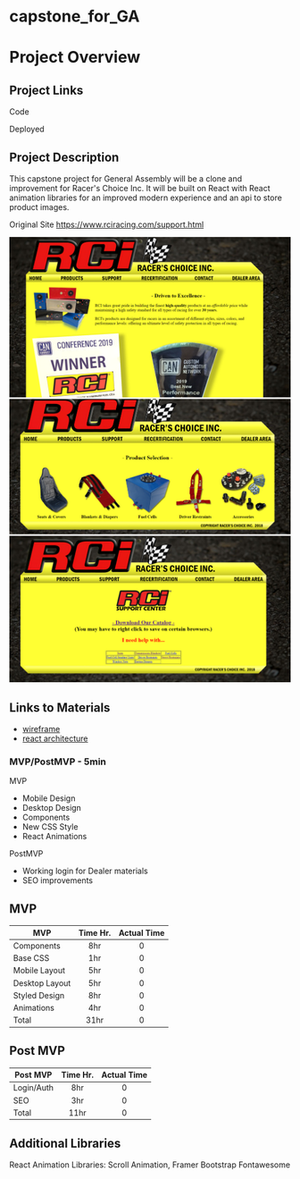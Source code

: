 # capstone_for_GA

# Project Overview

## Project Links

Code


Deployed


## Project Description

This capstone project for General Assembly will be a clone and improvement for Racer's Choice Inc. It will be built on React with React animation libraries for an improved modern experience and an api to store product images. 

Original Site
https://www.rciracing.com/support.html

![RCI](/planning/rcihome.png)
![RCI](/planning/rciproducts.png)
![RCI](/planning/rcisupport.png)

## Links to Materials

- [wireframe](https://www.figma.com/file/vWwv7vX93bPmya0DQYqqRB/RCi?node-id=0%3A1)
- [react architecture](https://docs.google.com/drawings/d/1gmVtzUwRvhy1B4mNY7ojEmJ5LguET0ouuXib9duyc78/edit?usp=sharing)

### MVP/PostMVP - 5min

MVP

- Mobile Design
- Desktop Design
- Components
- New CSS Style
- React Animations


PostMVP

- Working login for Dealer materials
- SEO improvements 

## MVP

| MVP | Time Hr. | Actual Time |
| --- | :---: |  :---: | 
| Components | 8hr | 0 |
| Base CSS | 1hr | 0 |
| Mobile Layout | 5hr | 0 |
| Desktop Layout | 5hr | 0 |
| Styled Design | 8hr | 0 |
| Animations | 4hr | 0 |
| Total| 31hr | 0 |

## Post MVP

| Post MVP | Time Hr. | Actual Time |
| --- | :---: |  :---: |
| Login/Auth | 8hr | 0 |
| SEO | 3hr | 0 |
| Total | 11hr | 0 |


## Additional Libraries

React Animation Libraries: Scroll Animation, Framer
Bootstrap
Fontawesome

